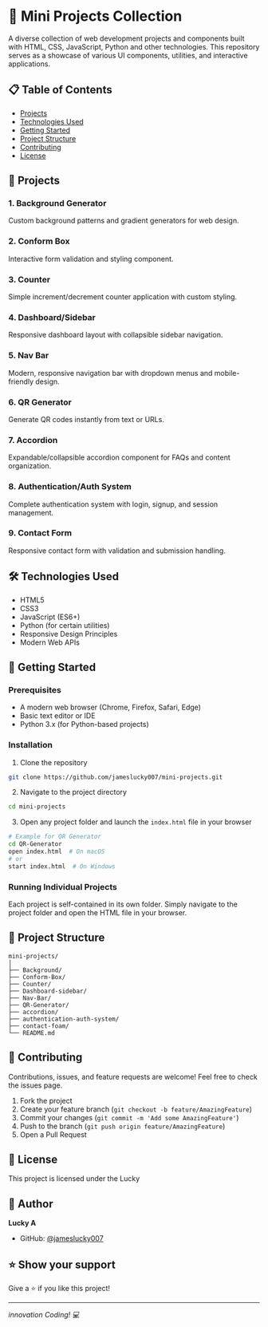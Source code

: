 # 🚀 Mini Projects Collection

A diverse collection of web development projects and components built with HTML, CSS, JavaScript, Python and other technologies. This repository serves as a showcase of various UI components, utilities, and interactive applications.

## 📋 Table of Contents

- [Projects](#projects)
- [Technologies Used](#technologies-used)
- [Getting Started](#getting-started)
- [Project Structure](#project-structure)
- [Contributing](#contributing)
- [License](#license)

## 🎯 Projects

### 1. **Background Generator**
Custom background patterns and gradient generators for web design.

### 2. **Conform Box**
Interactive form validation and styling component.

### 3. **Counter**
Simple increment/decrement counter application with custom styling.

### 4. **Dashboard/Sidebar**
Responsive dashboard layout with collapsible sidebar navigation.

### 5. **Nav Bar**
Modern, responsive navigation bar with dropdown menus and mobile-friendly design.

### 6. **QR Generator**
Generate QR codes instantly from text or URLs.

### 7. **Accordion**
Expandable/collapsible accordion component for FAQs and content organization.

### 8. **Authentication/Auth System**
Complete authentication system with login, signup, and session management.

### 9. **Contact Form**
Responsive contact form with validation and submission handling.

## 🛠️ Technologies Used

- HTML5
- CSS3
- JavaScript (ES6+)
- Python (for certain utilities)
- Responsive Design Principles
- Modern Web APIs

## 🚀 Getting Started

### Prerequisites
- A modern web browser (Chrome, Firefox, Safari, Edge)
- Basic text editor or IDE
- Python 3.x (for Python-based projects)

### Installation

1. Clone the repository
```bash
git clone https://github.com/jameslucky007/mini-projects.git
```

2. Navigate to the project directory
```bash
cd mini-projects
```

3. Open any project folder and launch the `index.html` file in your browser
```bash
# Example for QR Generator
cd QR-Generator
open index.html  # On macOS
# or
start index.html  # On Windows
```

### Running Individual Projects

Each project is self-contained in its own folder. Simply navigate to the project folder and open the HTML file in your browser.

## 📁 Project Structure

```
mini-projects/
│
├── Background/
├── Conform-Box/
├── Counter/
├── Dashboard-sidebar/
├── Nav-Bar/
├── QR-Generator/
├── accordion/
├── authentication-auth-system/
├── contact-foam/
└── README.md
```

## 🤝 Contributing

Contributions, issues, and feature requests are welcome! Feel free to check the issues page.

1. Fork the project
2. Create your feature branch (`git checkout -b feature/AmazingFeature`)
3. Commit your changes (`git commit -m 'Add some AmazingFeature'`)
4. Push to the branch (`git push origin feature/AmazingFeature`)
5. Open a Pull Request

## 📝 License

This project is licensed under the Lucky

## 👤 Author

**Lucky A**

- GitHub: [@jameslucky007](https://github.com/jameslucky007)

## ⭐ Show your support

Give a ⭐️ if you like this project!

---

*innovation Coding! 💻*
